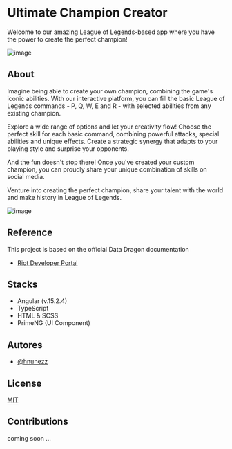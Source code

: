 
# Ultimate Champion Creator

Welcome to our amazing League of Legends-based app where you have the power to create the perfect champion!



![image](https://github.com/hnunezz/UltimateChampionCreator-LoL/assets/65831338/7a43e2ed-9464-4945-b561-d01d9f782069)



## About

Imagine being able to create your own champion, combining the game's iconic abilities. With our interactive platform, you can fill the basic League of Legends commands - P, Q, W, E and R - with selected abilities from any existing champion.

Explore a wide range of options and let your creativity flow! Choose the perfect skill for each basic command, combining powerful attacks, special abilities and unique effects. Create a strategic synergy that adapts to your playing style and surprise your opponents.

And the fun doesn't stop there! Once you've created your custom champion, you can proudly share your unique combination of skills on social media.

 Venture into creating the perfect champion, share your talent with the world and make history in League of Legends.

 ![image](https://github.com/hnunezz/UltimateChampionCreator-LoL/assets/65831338/2faaaa03-bb82-4b17-9c70-fd62ab1d9af4)


## Reference


This project is based on the official Data Dragon documentation

 - [Riot Developer Portal](https://developer.riotgames.com/docs/lol)

## Stacks

- Angular (v.15.2.4) 
- TypeScript
- HTML & SCSS
- PrimeNG (UI Component)


## Autores

- [@hnunezz](https://www.linkedin.com/in/henrique-nunes-de-almeida-ba897a1aa/)


## License

[MIT](https://choosealicense.com/licenses/mit/)


## Contributions

coming soon ...

